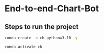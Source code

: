 # End-to-end-Chart-Bot

## Steps to run the project

```bash
conda create -n cb python=3.10 -y
```

```bash
conda activate cb
```